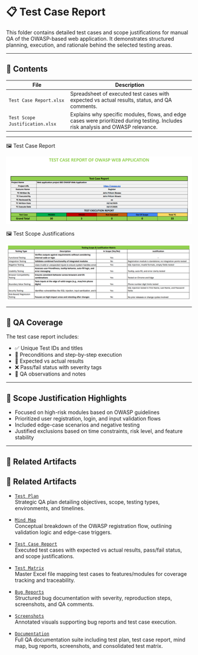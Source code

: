 # 📋 Test Case Report

This folder contains detailed test cases and scope justifications for manual QA of the OWASP-based web application. It demonstrates structured planning, execution, and rationale behind the selected testing areas.

---

## 📌 Contents

| File | Description |
|------|-------------|
| `Test Case Report.xlsx` | Spreadsheet of executed test cases with expected vs actual results, status, and QA comments. |
| `Test Scope Justification.xlsx` | Explains why specific modules, flows, and edge cases were prioritized during testing. Includes risk analysis and OWASP relevance. |

---
🖼️ Test Case Report 

![Test Case Report](test_case_report.png)



🖼️ Test Scope Justifications

![Test Scope Justicication](test_scope_justifications.png)

---

## 🧪 QA Coverage

The test case report includes:

- ✅ Unique Test IDs and titles  
- 🧠 Preconditions and step-by-step execution  
- 🎯 Expected vs actual results  
- ❌ Pass/fail status with severity tags  
- 📝 QA observations and notes  

---

## 🎯 Scope Justification Highlights

- Focused on high-risk modules based on OWASP guidelines  
- Prioritized user registration, login, and input validation flows  
- Included edge-case scenarios and negative testing  
- Justified exclusions based on time constraints, risk level, and feature stability

---

## 🔗 Related Artifacts

## 🔗 Related Artifacts

- [`Test Plan`](../Test%20Plan/README.md)  
  Strategic QA plan detailing objectives, scope, testing types, environments, and timelines.

- [`Mind Map`](../Mind%20Map/README.md)  
  Conceptual breakdown of the OWASP registration flow, outlining validation logic and edge-case triggers.

- [`Test Case Report`](../Test%20Case%20Report/README.md)  
  Executed test cases with expected vs actual results, pass/fail status, and scope justifications.

- [`Test Matrix`](../Test%20Matrix/README.md)  
  Master Excel file mapping test cases to features/modules for coverage tracking and traceability.

- [`Bug Reports`](../Bug%20Reports/README.md)  
  Structured bug documentation with severity, reproduction steps, screenshots, and QA comments.

- [`Screenshots`](../Screenshots/README.md)  
  Annotated visuals supporting bug reports and test case execution.

- [`Documentation`](../Documentation/README.md)  
  Full QA documentation suite including test plan, test case report, mind map, bug reports, screenshots, and consolidated test matrix.

